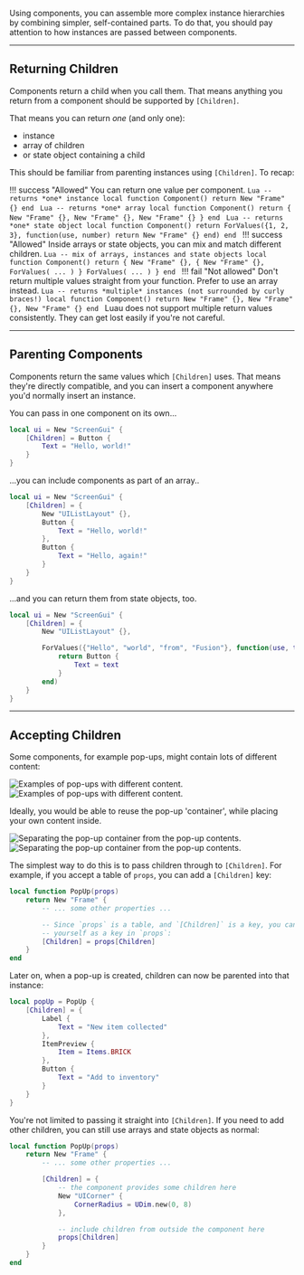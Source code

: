 Using components, you can assemble more complex instance hierarchies by
combining simpler, self-contained parts. To do that, you should pay attention to
how instances are passed between components.

-----

## Returning Children

Components return a child when you call them. That means anything you return
from a component should be supported by `[Children]`.

That means you can return *one* (and only one):

- instance
- array of children
- or state object containing a child

This should be familiar from parenting instances using `[Children]`. To recap:

!!! success "Allowed"
    You can return one value per component.
    ```Lua
    -- returns *one* instance
    local function Component()
        return New "Frame" {}
    end
    ```
    ```Lua
    -- returns *one* array
    local function Component()
        return {
            New "Frame" {},
            New "Frame" {},
            New "Frame" {}
        }
    end
    ```
    ```Lua
    -- returns *one* state object
    local function Component()
        return ForValues({1, 2, 3}, function(use, number)
            return New "Frame" {}
        end)
    end
    ```
!!! success "Allowed"
    Inside arrays or state objects, you can mix and match different children.
    ```Lua
    -- mix of arrays, instances and state objects
    local function Component()
        return {
            New "Frame" {},
            {
                New "Frame" {},
                ForValues( ... )
            }
            ForValues( ... )
        }
    end
    ```
!!! fail "Not allowed"
    Don't return multiple values straight from your function. Prefer to use an
    array instead.
    ```Lua
    -- returns *multiple* instances (not surrounded by curly braces!)
    local function Component()
        return
            New "Frame" {},
            New "Frame" {},
            New "Frame" {}
    end
    ```
    Luau does not support multiple return values consistently. They can get lost
    easily if you're not careful.

-----

## Parenting Components

Components return the same values which `[Children]` uses. That means they're
directly compatible, and you can insert a component anywhere you'd normally
insert an instance.

You can pass in one component on its own...

```Lua
local ui = New "ScreenGui" {
    [Children] = Button {
        Text = "Hello, world!"
    }
}
```

...you can include components as part of an array..

```Lua
local ui = New "ScreenGui" {
    [Children] = {
        New "UIListLayout" {},
        Button {
            Text = "Hello, world!"
        },
        Button {
            Text = "Hello, again!"
        }
    }
}
```

...and you can return them from state objects, too.

```Lua
local ui = New "ScreenGui" {
    [Children] = {
        New "UIListLayout" {},

        ForValues({"Hello", "world", "from", "Fusion"}, function(use, text)
            return Button {
                Text = text
            }
        end)
    }
}
```

-----

## Accepting Children

Some components, for example pop-ups, might contain lots of different content:

![Examples of pop-ups with different content.](Popups-Dark.svg#only-dark)
![Examples of pop-ups with different content.](Popups-Light.svg#only-light)

Ideally, you would be able to reuse the pop-up 'container', while placing your
own content inside.

![Separating the pop-up container from the pop-up contents.](Popup-Exploded-Dark.svg#only-dark)
![Separating the pop-up container from the pop-up contents.](Popup-Exploded-Light.svg#only-light)

The simplest way to do this is to pass children through to `[Children]`. For
example, if you accept a table of `props`, you can add a `[Children]` key:

```Lua hl_lines="7"
local function PopUp(props)
    return New "Frame" {
        -- ... some other properties ...

        -- Since `props` is a table, and `[Children]` is a key, you can use it
        -- yourself as a key in `props`:
        [Children] = props[Children]
    }
end
```

Later on, when a pop-up is created, children can now be parented into that
instance:

```Lua
local popUp = PopUp {
    [Children] = {
        Label {
            Text = "New item collected"
        },
        ItemPreview {
            Item = Items.BRICK
        },
        Button {
            Text = "Add to inventory"
        }
    }
}
```

You're not limited to passing it straight into `[Children]`. If you need to add
other children, you can still use arrays and state objects as normal:

```Lua hl_lines="5-13"
local function PopUp(props)
    return New "Frame" {
        -- ... some other properties ...

        [Children] = {
            -- the component provides some children here
            New "UICorner" {
                CornerRadius = UDim.new(0, 8)
            },

            -- include children from outside the component here
            props[Children]
        }
    }
end
```